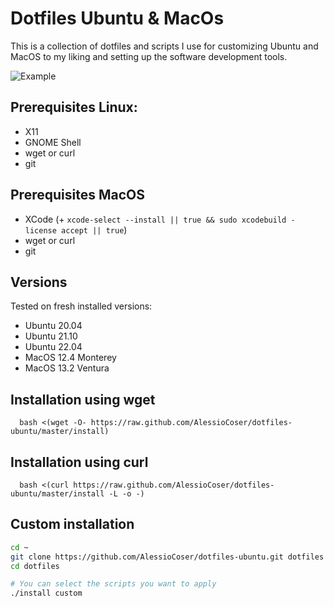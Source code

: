 # Dotfiles Ubuntu & MacOs
This is a collection of dotfiles and scripts I use for customizing Ubuntu and MacOS to my liking and setting up the software development tools.

![Example](example.gif)

## Prerequisites Linux:
- X11
- GNOME Shell
- wget or curl
- git

## Prerequisites MacOS
- XCode (+ `xcode-select --install || true && sudo xcodebuild -license accept || true`)
- wget or curl
- git

## Versions
Tested on fresh installed versions:
- Ubuntu 20.04
- Ubuntu 21.10
- Ubuntu 22.04
- MacOS 12.4 Monterey
- MacOS 13.2 Ventura

## Installation using wget
```
  bash <(wget -O- https://raw.github.com/AlessioCoser/dotfiles-ubuntu/master/install)
```

## Installation using curl
```
  bash <(curl https://raw.github.com/AlessioCoser/dotfiles-ubuntu/master/install -L -o -)
```

## Custom installation
```sh
cd ~
git clone https://github.com/AlessioCoser/dotfiles-ubuntu.git dotfiles
cd dotfiles

# You can select the scripts you want to apply
./install custom
```
